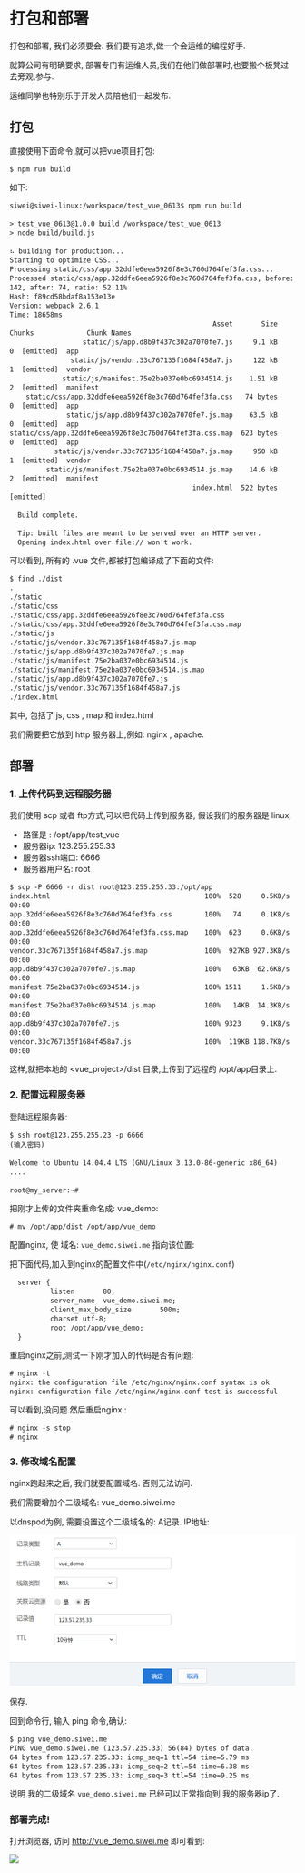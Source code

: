 # 打包和部署

打包和部署, 我们必须要会.  我们要有追求,做一个会运维的编程好手.

就算公司有明确要求, 部署专门有运维人员,我们在他们做部署时,也要搬个板凳过去旁观,参与.

运维同学也特别乐于开发人员陪他们一起发布.

## 打包

直接使用下面命令,就可以把vue项目打包:

```
$ npm run build
```

如下:

```
siwei@siwei-linux:/workspace/test_vue_0613$ npm run build

> test_vue_0613@1.0.0 build /workspace/test_vue_0613
> node build/build.js

⠦ building for production...
Starting to optimize CSS...
Processing static/css/app.32ddfe6eea5926f8e3c760d764fef3fa.css...
Processed static/css/app.32ddfe6eea5926f8e3c760d764fef3fa.css, before: 142, after: 74, ratio: 52.11%
Hash: f89cd58bdaf8a153e13e
Version: webpack 2.6.1
Time: 18658ms
                                                  Asset       Size  Chunks             Chunk Names
                  static/js/app.d8b9f437c302a7070fe7.js     9.1 kB       0  [emitted]  app
               static/js/vendor.33c767135f1684f458a7.js     122 kB       1  [emitted]  vendor
             static/js/manifest.75e2ba037e0bc6934514.js    1.51 kB       2  [emitted]  manifest
    static/css/app.32ddfe6eea5926f8e3c760d764fef3fa.css   74 bytes       0  [emitted]  app
              static/js/app.d8b9f437c302a7070fe7.js.map    63.5 kB       0  [emitted]  app
static/css/app.32ddfe6eea5926f8e3c760d764fef3fa.css.map  623 bytes       0  [emitted]  app
           static/js/vendor.33c767135f1684f458a7.js.map     950 kB       1  [emitted]  vendor
         static/js/manifest.75e2ba037e0bc6934514.js.map    14.6 kB       2  [emitted]  manifest
                                             index.html  522 bytes          [emitted]

  Build complete.

  Tip: built files are meant to be served over an HTTP server.
  Opening index.html over file:// won't work.

```


可以看到, 所有的 .vue 文件,都被打包编译成了下面的文件:

```
$ find ./dist
.
./static
./static/css
./static/css/app.32ddfe6eea5926f8e3c760d764fef3fa.css
./static/css/app.32ddfe6eea5926f8e3c760d764fef3fa.css.map
./static/js
./static/js/vendor.33c767135f1684f458a7.js.map
./static/js/app.d8b9f437c302a7070fe7.js.map
./static/js/manifest.75e2ba037e0bc6934514.js
./static/js/manifest.75e2ba037e0bc6934514.js.map
./static/js/app.d8b9f437c302a7070fe7.js
./static/js/vendor.33c767135f1684f458a7.js
./index.html
```

其中, 包括了 js, css , map 和 index.html

我们需要把它放到 http 服务器上,例如: nginx , apache.

## 部署

### 1. 上传代码到远程服务器

我们使用 scp 或者 ftp方式,可以把代码上传到服务器, 假设我们的服务器是 linux,

- 路径是 :  /opt/app/test_vue
- 服务器ip:  123.255.255.33
- 服务器ssh端口: 6666
- 服务器用户名: root


```
$ scp -P 6666 -r dist root@123.255.255.33:/opt/app
index.html                                      100%  528     0.5KB/s   00:00
app.32ddfe6eea5926f8e3c760d764fef3fa.css        100%   74     0.1KB/s   00:00
app.32ddfe6eea5926f8e3c760d764fef3fa.css.map    100%  623     0.6KB/s   00:00
vendor.33c767135f1684f458a7.js.map              100%  927KB 927.3KB/s   00:00
app.d8b9f437c302a7070fe7.js.map                 100%   63KB  62.6KB/s   00:00
manifest.75e2ba037e0bc6934514.js                100% 1511     1.5KB/s   00:00
manifest.75e2ba037e0bc6934514.js.map            100%   14KB  14.3KB/s   00:00
app.d8b9f437c302a7070fe7.js                     100% 9323     9.1KB/s   00:00
vendor.33c767135f1684f458a7.js                  100%  119KB 118.7KB/s   00:00
```

这样,就把本地的 <vue_project>/dist 目录,上传到了远程的 /opt/app目录上.

### 2. 配置远程服务器

登陆远程服务器:

```
$ ssh root@123.255.255.23 -p 6666
(输入密码)

Welcome to Ubuntu 14.04.4 LTS (GNU/Linux 3.13.0-86-generic x86_64)
....

root@my_server:~#

```

把刚才上传的文件夹重命名成: vue_demo:

```
# mv /opt/app/dist /opt/app/vue_demo
```

配置nginx, 使 域名: `vue_demo.siwei.me` 指向该位置:

把下面代码,加入到nginx的配置文件中(`/etc/nginx/nginx.conf`)

```
  server {
          listen       80;
          server_name  vue_demo.siwei.me;
          client_max_body_size       500m;
          charset utf-8;
          root /opt/app/vue_demo;
  }

```

重启nginx之前,测试一下刚才加入的代码是否有问题:

```
# nginx -t
nginx: the configuration file /etc/nginx/nginx.conf syntax is ok
nginx: configuration file /etc/nginx/nginx.conf test is successful
```

可以看到,没问题.然后重启nginx :

```
# nginx -s stop
# nginx
```


### 3. 修改域名配置

nginx跑起来之后, 我们就要配置域名. 否则无法访问.

我们需要增加个二级域名:  vue_demo.siwei.me

以dnspod为例, 需要设置这个二级域名的: A记录. IP地址:

![增加二级域名vue_demo.siwei.me](./images/add_a_record.png)

保存.

回到命令行, 输入 ping 命令,确认:

```
$ ping vue_demo.siwei.me
PING vue_demo.siwei.me (123.57.235.33) 56(84) bytes of data.
64 bytes from 123.57.235.33: icmp_seq=1 ttl=54 time=5.79 ms
64 bytes from 123.57.235.33: icmp_seq=2 ttl=54 time=6.38 ms
64 bytes from 123.57.235.33: icmp_seq=3 ttl=54 time=9.25 ms
```

说明 我的二级域名 `vue_demo.siwei.me` 已经可以正常指向到 我的服务器ip了.

### 部署完成!

打开浏览器, 访问 http://vue_demo.siwei.me 即可看到:

![](./images/..)
